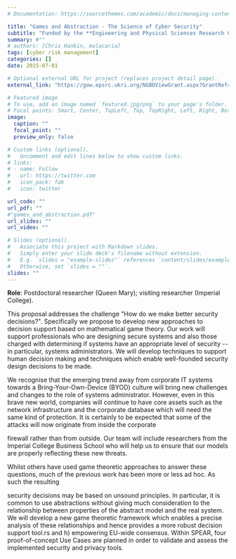 ```yaml
---
# Documentation: https://sourcethemes.com/academic/docs/managing-content/

title: "Games and Abstraction - The Science of Cyber Security"
subtitle: "Funded by the **Engineering and Physical Sciences Research Council** (EPSRC), the **Government Communications Headquarters** (GCHQ) and the Department for Business, Innovation and Skills (BIS) under the UK's First Academic Research Institute: ``Science of Cyber Security'' (01 January 2013 to 30 June 2016)"
summary: #""
# authors: [Chris Hankin, malacaria]
tags: [cyber risk management]
categories: []
date: 2015-07-01

# Optional external URL for project (replaces project detail page).
external_link: "https://gow.epsrc.ukri.org/NGBOViewGrant.aspx?GrantRef=EP/K005790/1"

# Featured image
# To use, add an image named `featured.jpg/png` to your page's folder.
# Focal points: Smart, Center, TopLeft, Top, TopRight, Left, Right, BottomLeft, Bottom, BottomRight.
image:
  caption: ""
  focal_point: ""
  preview_only: false

# Custom links (optional).
#   Uncomment and edit lines below to show custom links.
# links:
# - name: Follow
#   url: https://twitter.com
#   icon_pack: fab
#   icon: twitter

url_code: ""
url_pdf: ""
#"games_and_abstraction.pdf"
url_slides: ""
url_video: ""

# Slides (optional).
#   Associate this project with Markdown slides.
#   Simply enter your slide deck's filename without extension.
#   E.g. `slides = "example-slides"` references `content/slides/example-slides.md`.
#   Otherwise, set `slides = ""`.
slides: ""
---
```

**Role**: Postdoctoral researcher (Queen Mary); visiting researcher (Imperial College).

This proposal addresses the challenge "How do we make better security decisions?". Specifically we propose to develop new approaches to decision support based on mathematical game theory. Our work will support professionals who are designing secure systems and also those charged with determining if systems have an appropriate level of security -- in particular, systems administrators. We will develop techniques to support human decision making and techniques which enable well-founded security design decisions to be made.

We recognise that the emerging trend away from corporate IT systems towards a Bring-Your-Own-Device (BYOD) culture will bring new challenges and changes to the role of systems administrator. However, even in this brave new world, companies will continue to have core assets such as the network infrastructure and the corporate database which will need the same kind of protection. It is certainly to be expected that some of the attacks will now originate from inside the corporate

firewall rather than from outside. Our team will include researchers from the Imperial College Business School who will help us to ensure that our models are properly reflecting these new threats.

Whilst others have used game theoretic approaches to answer these questions, much of the previous work has been more or less ad hoc. As such the resulting

security decisions may be based on unsound principles. In particular, it is common to use abstractions without giving much consideration to the relationship between properties of the abstract model and the real system. We will develop a new game theoretic framework which enables a precise analysis of these relationships and hence provides a more robust decision support tool.rs and h) empowering EU-wide consensus. Within SPEAR, four proof-of-concept Use Cases are planned in order to validate and assess the implemented security and privacy tools.
